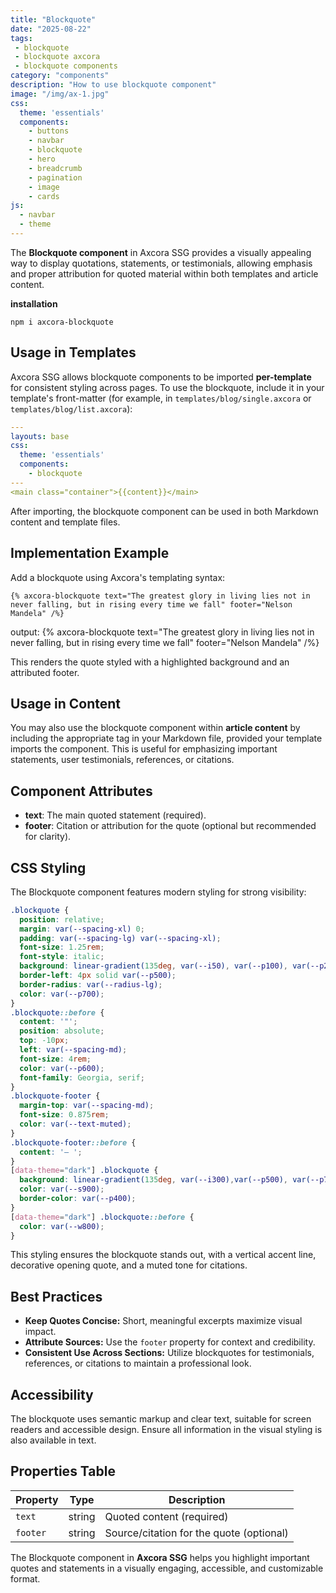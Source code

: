 ```yaml
---
title: "Blockquote"
date: "2025-08-22"
tags: 
 - blockquote
 - blockquote axcora
 - blockquote components
category: "components"
description: "How to use blockquote component"
image: "/img/ax-1.jpg"
css:
  theme: 'essentials'
  components:
    - buttons
    - navbar
    - blockquote
    - hero
    - breadcrumb
    - pagination
    - image
    - cards
js:
  - navbar
  - theme
---
```

The **Blockquote component** in Axcora SSG provides a visually appealing way to display quotations, statements, or testimonials, allowing emphasis and proper attribution for quoted material within both templates and article content.

**installation**

```
npm i axcora-blockquote
```

## Usage in Templates

Axcora SSG allows blockquote components to be imported **per-template** for consistent styling across pages. To use the blockquote, include it in your template's front-matter (for example, in `templates/blog/single.axcora` or `templates/blog/list.axcora`):

```yaml
---
layouts: base
css:
  theme: 'essentials'
  components:
    - blockquote
---
<main class="container">{{content}}</main>
```

After importing, the blockquote component can be used in both Markdown content and template files.

## Implementation Example

Add a blockquote using Axcora's templating syntax:

```
{% axcora-blockquote text="The greatest glory in living lies not in never falling, but in rising every time we fall" footer="Nelson Mandela" /%}
```

output: 
{% axcora-blockquote text="The greatest glory in living lies not in never falling, but in rising every time we fall" footer="Nelson Mandela" /%}

This renders the quote styled with a highlighted background and an attributed footer.

## Usage in Content

You may also use the blockquote component within **article content** by including the appropriate tag in your Markdown file, provided your template imports the component. This is useful for emphasizing important statements, user testimonials, references, or citations.

## Component Attributes

- **text**: The main quoted statement (required).
- **footer**: Citation or attribution for the quote (optional but recommended for clarity).

## CSS Styling

The Blockquote component features modern styling for strong visibility:

```css
.blockquote {
  position: relative;
  margin: var(--spacing-xl) 0;
  padding: var(--spacing-lg) var(--spacing-xl);
  font-size: 1.25rem;
  font-style: italic;
  background: linear-gradient(135deg, var(--i50), var(--p100), var(--p200));
  border-left: 4px solid var(--p500);
  border-radius: var(--radius-lg);
  color: var(--p700);
}
.blockquote::before {
  content: '"';
  position: absolute;
  top: -10px;
  left: var(--spacing-md);
  font-size: 4rem;
  color: var(--p600);
  font-family: Georgia, serif;
}
.blockquote-footer {
  margin-top: var(--spacing-md);
  font-size: 0.875rem;
  color: var(--text-muted);
}
.blockquote-footer::before {
  content: '— ';
}
[data-theme="dark"] .blockquote {
  background: linear-gradient(135deg, var(--i300),var(--p500), var(--p700));
  color: var(--s900);
  border-color: var(--p400);
}
[data-theme="dark"] .blockquote::before {
  color: var(--w800);
}
```

This styling ensures the blockquote stands out, with a vertical accent line, decorative opening quote, and a muted tone for citations.

## Best Practices

- **Keep Quotes Concise:** Short, meaningful excerpts maximize visual impact.
- **Attribute Sources:** Use the `footer` property for context and credibility.
- **Consistent Use Across Sections:** Utilize blockquotes for testimonials, references, or citations to maintain a professional look.

## Accessibility

The blockquote uses semantic markup and clear text, suitable for screen readers and accessible design. Ensure all information in the visual styling is also available in text.

## Properties Table

| Property  | Type     | Description                            |
|-----------|----------|----------------------------------------|
| `text`    | string   | Quoted content (required)              |
| `footer`  | string   | Source/citation for the quote (optional)|

The Blockquote component in **Axcora SSG** helps you highlight important quotes and statements in a visually engaging, accessible, and customizable format.